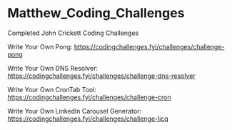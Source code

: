 # Matthew_Coding_Challenges
Completed John Crickett Coding Challenges

Write Your Own Pong: https://codingchallenges.fyi/challenges/challenge-pong

Write Your Own DNS Resolver: https://codingchallenges.fyi/challenges/challenge-dns-resolver

Write Your Own CronTab Tool: https://codingchallenges.fyi/challenges/challenge-cron

Write Your Own LinkedIn Carousel Generator: https://codingchallenges.fyi/challenges/challenge-licq
